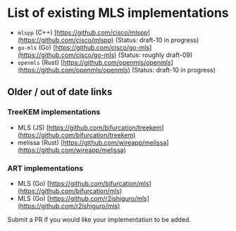 # List of existing MLS implementations

 - `mlspp` (C++) [https://github.com/cisco/mlspp](https://github.com/cisco/mlspp) (Status: draft-10 in progress)
 - `go-mls` (Go) [https://github.com/cisco/go-mls](https://github.com/cisco/go-mls) (Status: roughly draft-09)
 - `openmls` (Rust) [https://github.com/openmls/openmls](https://github.com/openmls/openmls) (Status: draft-10 in progress)

## Older / out of date links

### TreeKEM implementations

 - MLS (JS) [https://github.com/bifurcation/treekem](https://github.com/bifurcation/treekem)
 - melissa (Rust) [https://github.com/wireapp/melissa](https://github.com/wireapp/melissa)

### ART implementations

 - MLS (Go) [https://github.com/bifurcation/mls](https://github.com/bifurcation/mls)
 - MLS (Go) [https://github.com/r2ishiguro/mls](https://github.com/r2ishiguro/mls)

Submit a PR if you would like your implementation to be added.
